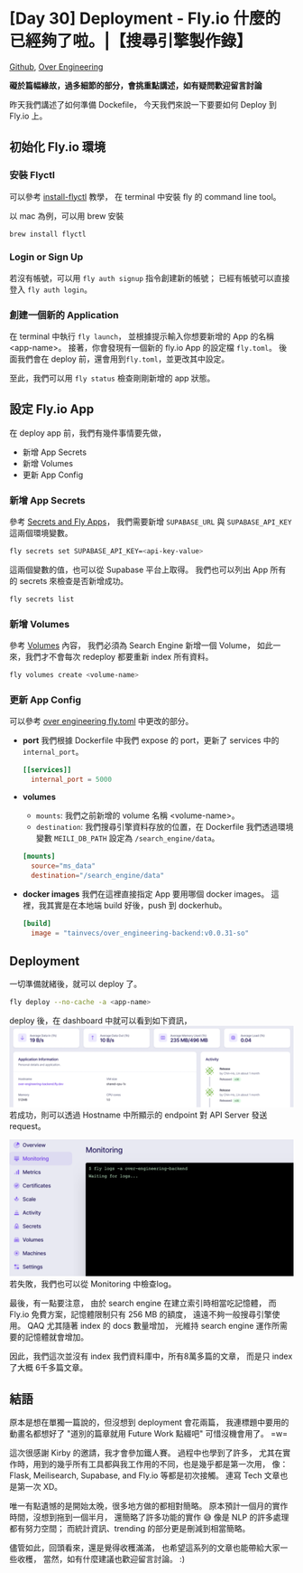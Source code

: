 # [Day 30] Deployment - Fly.io 什麼的已經夠了啦。|【搜尋引擎製作錄】

[Github], [Over Engineering]

**礙於篇幅緣故，過多細節的部分，會挑重點講述，如有疑問歡迎留言討論**

昨天我們講述了如何準備 Dockefile，
今天我們來說一下要要如何 Deploy 到 Fly.io 上。

## 初始化 Fly.io 環境

### 安裝 Flyctl
可以參考 [install-flyctl] 教學，
在 terminal 中安裝 fly 的 command line tool。

以 mac 為例，可以用 brew 安裝
```bash
brew install flyctl
```

### Login or Sign Up
若沒有帳號，可以用 `fly auth signup` 指令創建新的帳號；
已經有帳號可以直接登入 `fly auth login`。

### 創建一個新的 Application
在 terminal 中執行 `fly launch`，
並根據提示輸入你想要新增的 App 的名稱 \<app-name\>。
接著，你會發現有一個新的 fly.io App 的設定檔 `fly.toml`。
後面我們會在 deploy 前，還會用到`fly.toml`，並更改其中設定。

至此，我們可以用 `fly status` 檢查剛剛新增的 app 狀態。


## 設定 Fly.io App
在 deploy app 前，我們有幾件事情要先做，
- 新增 App Secrets
- 新增 Volumes
- 更新 App Config

### 新增 App Secrets
參考 [Secrets and Fly Apps]，
我們需要新增 `SUPABASE_URL` 與 `SUPABASE_API_KEY` 這兩個環境變數。
```bash
fly secrets set SUPABASE_API_KEY=<api-key-value>
```
這兩個變數的值，也可以從 Supabase 平台上取得。
我們也可以列出 App 所有的 secrets 來檢查是否新增成功。
```bash
fly secrets list
```

### 新增 Volumes
參考 [Volumes] 內容，
我們必須為 Search Engine 新增一個 Volume，
如此一來，我們才不會每次 redeploy 都要重新 index 所有資料。
```bash
fly volumes create <volume-name>
```

### 更新 App Config
可以參考 [over engineering fly.toml] 中更改的部分。

- **port**
  我們根據 Dockerfile 中我們 expose 的 port，更新了 services 中的 `internal_port`。
  ```toml
  [[services]]
    internal_port = 5000
  ```
- **volumes**
  - `mounts`: 我們之前新增的 volume 名稱 \<volume-name\>。
  - `destination`: 我們搜尋引擎資料存放的位置，在 Dockerfile 我們透過環境變數 `MEILI_DB_PATH` 設定為 `/search_engine/data`。
  ```toml
  [mounts]
    source="ms_data"
    destination="/search_engine/data"
  ```

- **docker images**
  我們在這裡直接指定 App 要用哪個 docker images。
  這裡，我其實是在本地端 build 好後，push 到 dockerhub。
  ```toml
  [build]
    image = "tainvecs/over_engineering-backend:v0.0.31-so"
  ```

## Deployment
一切準備就緒後，就可以 deploy 了。
```bash
fly deploy --no-cache -a <app-name>
```
deploy 後，在 dashboard 中就可以看到如下資訊，
![fly-dashboard]
若成功，則可以透過 Hostname 中所顯示的 endpoint 對 API Server 發送 request。

![fly-monitoring]
若失敗，我們也可以從 Monitoring 中檢查log。

最後，有一點要注意，
由於 search engine 在建立索引時相當吃記憶體，
而 Fly.io 免費方案，記憶體限制只有 256 MB 的額度，
遠遠不夠一般搜尋引擎使用。 QAQ
尤其隨著 index 的 docs 數量增加，
光維持 search engine 運作所需要的記憶體就會增加。

因此，我們這次並沒有 index 我們資料庫中，所有8萬多篇的文章，
而是只 index 了大概 6千多篇文章。

## 結語
原本是想在單獨一篇說的，但沒想到 deployment 會花兩篇，
我連標題中要用的動畫名都想好了 "道別的篇章就用 Future Work 點綴吧" 可惜沒機會用了。 =w=

這次很感謝 Kirby 的邀請，我才會參加鐵人賽。
過程中也學到了許多，
尤其在實作時，用到的幾乎所有工具都與我工作用的不同，也是幾乎都是第一次用，
像：Flask, Meilisearch, Supabase, and Fly.io 等都是初次接觸。
連寫 Tech 文章也是第一次 XD。

唯一有點遺憾的是開始太晚，很多地方做的都相對簡略。
原本預計一個月的實作時間，沒想到拖到一個半月，
還簡略了許多功能的實作 :sweat_smile:
像是 NLP 的許多處理都有努力空間；
而統計資訊、trending 的部分更是刪減到相當簡略。

儘管如此，回頭看來，還是覺得收穫滿滿，
也希望這系列的文章也能帶給大家一些收穫，
當然，如有什麼建議也歡迎留言討論。 :)


[Github]: https://github.com/over-engineering-run
[Over Engineering]: https://over-engineering-frontend.fly.dev/

[install-flyctl]: https://fly.io/docs/hands-on/install-flyctl/
[Secrets and Fly Apps]: https://fly.io/docs/reference/secrets/
[Volumes]: https://fly.io/docs/reference/volumes/
[over engineering fly.toml]: https://github.com/over-engineering-run/over-engineering/blob/v0.0.1/fly.toml

[fly-dashboard]: https://raw.githubusercontent.com/over-engineering-run/over-engineering-articles/main/resources/day30-01-fly-io.png
[fly-monitoring]: https://raw.githubusercontent.com/over-engineering-run/over-engineering-articles/main/resources/day30-02-fly-io.png
